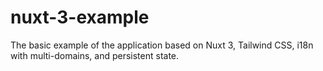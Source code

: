 # nuxt-3-example
The basic example of the application based on Nuxt 3, Tailwind CSS, i18n with multi-domains, and persistent state.
